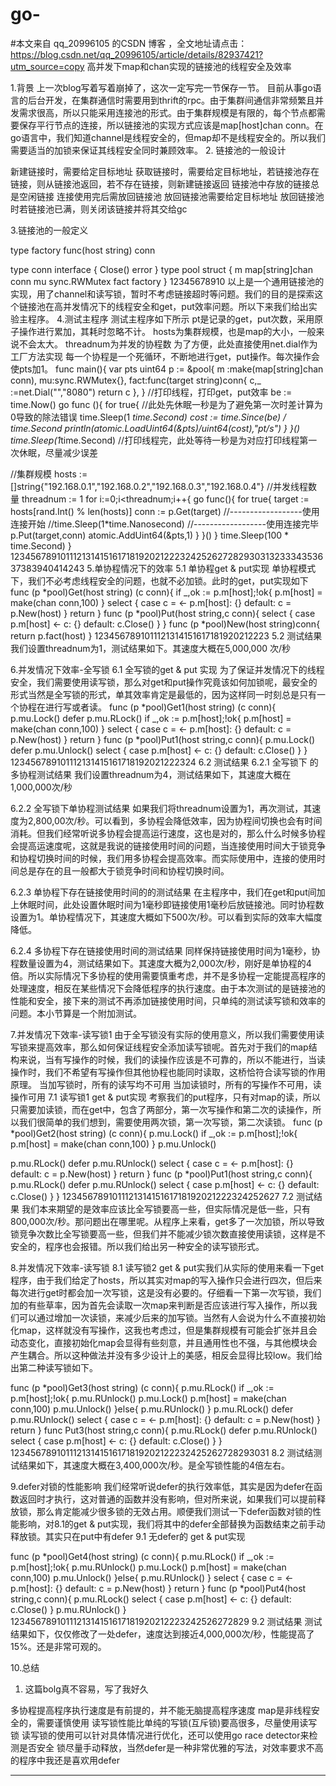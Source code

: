 # go-
#本文来自 qq_20996105 的CSDN 博客 ，全文地址请点击：https://blog.csdn.net/qq_20996105/article/details/82937421?utm_source=copy 
高并发下map和chan实现的链接池的线程安全及效率

1.背景
上一次blog写着写着崩掉了，这次一定写完一节保存一节。
目前从事go语言的后台开发，在集群通信时需要用到thrift的rpc。由于集群间通信非常频繁且并发需求很高，所以只能采用连接池的形式。由于集群规模是有限的，每个节点都需要保存平行节点的连接，所以链接池的实现方式应该是map[host]chan conn。在go语言中，我们知道channel是线程安全的，但map却不是线程安全的。所以我们需要适当的加锁来保证其线程安全同时兼顾效率。
2. 链接池的一般设计

新建链接时，需要给定目标地址
获取链接时，需要给定目标地址，若链接池存在链接，则从链接池返回，若不存在链接，则新建链接返回
链接池中存放的链接总是空闲链接
连接使用完后需放回链接池
放回链接池需要给定目标地址
放回链接池时若链接池已满，则关闭该链接并将其交给gc

3.链接池的一般定义

type factory func(host string) conn

type conn interface {
   Close() error
}
type pool struct {
   m map[string]chan conn
   mu sync.RWMutex
   fact factory
}
12345678910
以上是一个通用链接池的实现，用了channel和读写锁，暂时不考虑链接超时等问题。我们的目的是探索这个链接池在高并发情况下的线程安全和get，put效率问题。所以下来我们给出实验主程序。
4.测试主程序
测试主程序如下所示
pt是记录的get，put次数，采用原子操作进行累加，其耗时忽略不计。
hosts为集群规模，也是map的大小，一般来说不会太大。
threadnum为并发的协程数
为了方便，此处直接使用net.dial作为工厂方法实现
每一个协程是一个死循环，不断地进行get，put操作。每次操作会使pts加1。
func main(){
   var pts uint64
   p := &pool{
      m :make(map[string]chan conn),
      mu:sync.RWMutex{},
      fact:func(target string)conn{
         c,_ :=net.Dial("","8080")
         return c
      },
   }
   //打印线程，打印get，put效率
   be := time.Now()
   go func (){
      for true{
         //此处先休眠一秒是为了避免第一次时差计算为0导致的除法错误
         time.Sleep(1 *time.Second)
         cost := time.Since(be) / time.Second
         println(atomic.LoadUint64(&pts)/uint64(cost),"pt/s")
      }
   }()
   time.Sleep(1*time.Second)
   //打印线程完，此处等待一秒是为对应打印线程第一次休眠，尽量减少误差


   //集群规模
   hosts := []string{"192.168.0.1","192.168.0.2","192.168.0.3","192.168.0.4"}
   //并发线程数量
   threadnum := 1
   for i:=0;i<threadnum;i++{
      go func(){
         for true{
            target := hosts[rand.Int() % len(hosts)]
            conn := p.Get(target)
            //------------------使用连接开始
            //time.Sleep(1*time.Nanosecond)
            //------------------使用连接完毕
            p.Put(target,conn)
            atomic.AddUint64(&pts,1)
         }
      }()
   }
   time.Sleep(100 * time.Second)
}
12345678910111213141516171819202122232425262728293031323334353637383940414243
5.单协程情况下的效率
5.1 单协程get & put实现
单协程模式下，我们不必考虑线程安全的问题，也就不必加锁。此时的get，put实现如下
func (p *pool)Get(host string) (c conn){
   if _,ok := p.m[host];!ok{
      p.m[host] = make(chan conn,100)
   }
   select {
   case c  = <- p.m[host]:
      {}
   default:
      c = p.New(host)
   }
   return
}
func (p *pool)Put(host string,c conn){
   select {
   case p.m[host] <- c:
      {}
   default:
      c.Close()
   }
}
func (p *pool)New(host string)conn{
   return p.fact(host)
}
1234567891011121314151617181920212223
5.2 测试结果
我们设置threadnum为1，测试结果如下。其速度大概在5,000,000 次/秒

6.并发情况下效率-全写锁
6.1 全写锁的get & put 实现
为了保证并发情况下的线程安全，我们需要使用读写锁，那么对get和put操作究竟该如何加锁呢，最安全的形式当然是全写锁的形式，单其效率肯定是最低的，因为这样同一时刻总是只有一个协程在进行写或者读。
func (p *pool)Get1(host string) (c conn){
   p.mu.Lock()
   defer p.mu.RLock()
   if _,ok := p.m[host];!ok{
      p.m[host] = make(chan conn,100)
   }
   select {
   case c  = <- p.m[host]:
      {}
   default:
      c = p.New(host)
   }
   return
}
func (p *pool)Put1(host string,c conn){
   p.mu.Lock()
   defer p.mu.Unlock()
   select {
   case p.m[host] <- c:
      {}
   default:
      c.Close()
   }
}
123456789101112131415161718192021222324
6.2 测试结果
6.2.1 全写锁下 的多协程测试结果
我们设置threadnum为4，测试结果如下，其速度大概在1,000,000次/秒

6.2.2 全写锁下单协程测试结果
如果我们将threadnum设置为1，再次测试，其速度为2,800,00次/秒。可以看到，多协程会降低效率，因为协程间切换也会有时间消耗。但我们经常听说多协程会提高运行速度，这也是对的，那么什么时候多协程会提高运速度呢，这就是我说的链接使用时间的问题，当连接使用时间大于锁竞争和协程切换时间的时候，我们用多协程会提高效率。而实际使用中，连接的使用时间总是存在的且一般都大于锁竞争时间和协程切换时间。

6.2.3 单协程下存在链接使用时间的的测试结果
在主程序中，我们在get和put间加上休眠时间，此处设置休眠时间为1毫秒即链接使用1毫秒后放链接池。同时协程数设置为1。单协程情况下，其速度大概如下500次/秒。可以看到实际的效率大幅度降低。

6.2.4 多协程下存在链接使用时间的测试结果
同样保持链接使用时间为1毫秒，协程数量设置为4，测试结果如下。其速度大概为2,000次/秒，刚好是单协程的4倍。所以实际情况下多协程的使用需要慎重考虑，并不是多协程一定能提高程序的处理速度，相反在某些情况下会降低程序的执行速度。由于本次测试的是链接池的性能和安全，接下来的测试不再添加链接使用时间，只单纯的测试读写锁和效率的问题。本小节算是一个附加测试。

7.并发情况下效率-读写锁1
由于全写锁没有实际的使用意义，所以我们需要使用读写锁来提高效率，那么如何保证线程安全添加读写锁呢。首先对于我们的map结构来说，当有写操作的时候，我们的读操作应该是不可靠的，所以不能进行，当读操作时，我们不希望有写操作但其他协程也能同时读取，这桥恰符合读写锁的作用原理。
当加写锁时，所有的读写均不可用
当加读锁时，所有的写操作不可用，读操作可用
7.1 读写锁1 get & put实现
考察我们的put程序，只有对map的读，所以只需要加读锁，而在get中，包含了两部分，第一次写操作和第二次的读操作，所以我们很简单的我们想到，需要使用两次锁，第一次写锁，第二次读锁。
func (p *pool)Get2(host string) (c conn){
   p.mu.Lock()
   if _,ok := p.m[host];!ok{
      p.m[host] = make(chan conn,100)
   }
   p.mu.Unlock()
   
   p.mu.RLock()
   defer p.mu.RUnlock()
   select {
   case c  = <- p.m[host]:
      {}
   default:
      c = p.New(host)
   }
   return
}
func (p *pool)Put1(host string,c conn){
   p.mu.RLock()
   defer p.mu.RUnlock()
   select {
   case p.m[host] <- c:
      {}
   default:
      c.Close()
   }
}
123456789101112131415161718192021222324252627
7.2 测试结果
我们本来期望的是效率应该比全写锁要高一些，但实际情况是低一些，只有800,000次/秒。那问题出在哪里呢。从程序上来看，get多了一次加锁，所以导致锁竞争次数比全写锁要高一些，但我们并不能减少锁次数直接使用读锁，这样是不安全的，程序也会报错。所以我们给出另一种安全的读写锁形式。

8.并发情况下效率-读写锁
8.1 读写锁2 get & put实我们从实际的使用来看一下get程序，由于我们给定了hosts，所以其实对map的写入操作只会进行四次，但后来每次进行get时都会加一次写锁，这是没有必要的。仔细看一下第一次写锁，我们加的有些草率，因为首先会读取一次map来判断是否应该进行写入操作，所以我们可以通过增加一次读锁，来减少后来的加写锁。当然有人会说为什么不直接初始化map，这样就没有写操作，这我也考虑过，但是集群规模有可能会扩张并且会动态变化，直接初始化map会显得有些刻意，并且通用性也不强，与其他模块会产生耦合。所以这种做法并没有多少设计上的美感，相反会显得比较low。我们给出第二种读写锁如下。

func (p *pool)Get3(host string) (c conn){
   p.mu.RLock()
   if _,ok := p.m[host];!ok{
      p.mu.RUnlock()
      p.mu.Lock()
      p.m[host] = make(chan conn,100)
      p.mu.Unlock()
   }else{
      p.mu.RUnlock()
   }
   p.mu.RLock()
   defer p.mu.RUnlock()
   select {
   case c = <- p.m[host]:
      {}
   default:
      c = p.New(host)
   }
   return
}
func Put3(host string,c conn){
   p.mu.RLock()
   defer p.mu.RUnlock()
   select {
   case p.m[host] <- c:
      {}
   default:
      c.Close()
   }
}
12345678910111213141516171819202122232425262728293031
8.2 测试结测试结果如下，其速度大概在3,400,000次/秒。是全写锁性能的4倍左右。

9.defer对锁的性能影响
我们经常听说defer的执行效率低，其实是因为defer在函数返回时才执行，这对普通的函数并没有影响，但对所来说，如果我们可以提前释放锁，那么肯定能减少很多锁的无效占用。顺便我们测试一下defer函数对锁的性能影响，对8.1的get & put实现，我们将其中的defer全部替换为函数结束之前手动释放锁。其实只在put中有defer
9.1 无defer的 get & put实现

func (p *pool)Get4(host string) (c conn){
   p.mu.RLock()
   if _,ok := p.m[host];!ok{
      p.mu.RUnlock()
      p.mu.Lock()
      p.m[host] = make(chan conn,100)
      p.mu.Unlock()
   }else{
      p.mu.RUnlock()
   }
   select {
   case c = <- p.m[host]:
      {}
   default:
      c = p.New(host)
   }
   return
}
func (p *pool)Put4(host string,c conn){
   p.mu.RLock()
   select {
   case p.m[host] <- c:
      {}
   default:
      c.Close()
   }
   p.mu.RUnlock()
}
1234567891011121314151617181920212223242526272829
9.2 测试结果
测试结果如下，仅仅修改了一处defer，速度达到接近4,000,000次/秒，性能提高了15%。还是非常可观的。

10.总结
1. 这篇bolg真不容易，写了我好久

多协程提高程序执行速度是有前提的，并不能无脑提高程序速度
map是非线程安全的，需要谨慎使用
读写锁性能比单纯的写锁(互斥锁)要高很多，尽量使用读写锁
读写锁的使用可以针对具体情况进行优化，还可以使用go race detector来检测是否安全
锁尽量手动释放，当然defer是一种非常优雅的写法，对效率要求不高的程序中我还是喜欢用defer

---------------------
